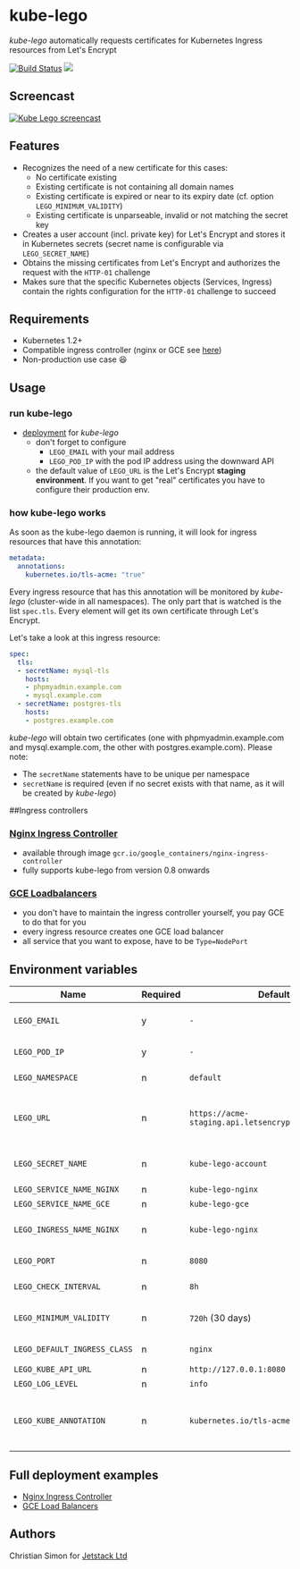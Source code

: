 # kube-lego

*kube-lego* automatically requests certificates for Kubernetes Ingress resources from Let's Encrypt

[![Build Status](https://travis-ci.org/jetstack/kube-lego.svg?branch=master)](https://travis-ci.org/jetstack/kube-lego)
[![](https://images.microbadger.com/badges/version/jetstack/kube-lego.svg)](http://microbadger.com/#/images/jetstack/kube-lego "Get your own version badge on microbadger.com")

## Screencast

[![Kube Lego screencast](https://asciinema.org/a/47444.png)](https://asciinema.org/a/47444)

## Features

- Recognizes the need of a new certificate for this cases:
  - No certificate existing
  - Existing certificate is not containing all domain names
  - Existing certificate is expired or near to its expiry date (cf. option `LEGO_MINIMUM_VALIDITY`)
  - Existing certificate is unparseable, invalid or not matching the secret key
- Creates a user account (incl. private key) for Let's Encrypt and stores it in Kubernetes secrets (secret name is configurable via `LEGO_SECRET_NAME`)
- Obtains the missing certificates from Let's Encrypt and authorizes the request with the `HTTP-01` challenge
- Makes sure that the specific Kubernetes objects (Services, Ingress) contain the rights configuration for the `HTTP-01` challenge to succeed

## Requirements

- Kubernetes 1.2+
- Compatible ingress controller (nginx or GCE see [here](#ingress))
- Non-production use case :laughing:

## Usage

### run kube-lego

- [deployment](examples/gce/50-kube-lego-deployment.yaml) for *kube-lego*
  - don't forget to configure
     - `LEGO_EMAIL` with your mail address
     - `LEGO_POD_IP` with the pod IP address using the downward API
  - the default value of `LEGO_URL` is the Let's Encrypt **staging environment**. If you want to get "real" certificates you have to configure their production env.

### how kube-lego works

As soon as the kube-lego daemon is running, it will look for ingress resources that have this annotation:

```yaml
metadata:
  annotations:
    kubernetes.io/tls-acme: "true"
```

Every ingress resource that has this annotation will be monitored by *kube-lego* (cluster-wide in all namespaces). The only part that is watched is the list `spec.tls`. Every element will get its own certificate through Let's Encrypt.

Let's take a look at this ingress resource:

```yaml
spec:
  tls:
  - secretName: mysql-tls
    hosts:
    - phpmyadmin.example.com
    - mysql.example.com
  - secretName: postgres-tls
    hosts:
    - postgres.example.com
```

*kube-lego* will obtain two certificates (one with phpmyadmin.example.com and mysql.example.com, the other with postgres.example.com). Please note:

- The `secretName` statements have to be unique per namespace
- `secretName` is required (even if no secret exists with that name, as it will be created by *kube-lego*)


##<a name="ingress"></a>Ingress controllers

### [Nginx Ingress Controller](https://github.com/kubernetes/contrib/tree/master/ingress/controllers/nginx)

- available through image `gcr.io/google_containers/nginx-ingress-controller`
- fully supports kube-lego from version 0.8 onwards

### [GCE Loadbalancers](https://github.com/kubernetes/contrib/tree/master/ingress/controllers/gce)

- you don't have to maintain the ingress controller yourself, you pay GCE to do that for you
- every ingress resource creates one GCE load balancer
- all service that you want to expose, have to be `Type=NodePort`

## Environment variables

| Name | Required | Default | Description |
|------|----------|---------|-------------|
| `LEGO_EMAIL` | y | `-` | E-Mail address for the ACME account, used to recover from lost secrets |
| `LEGO_POD_IP` | y | `-` | Pod IP address (use the [downward API](http://kubernetes.io/docs/user-guide/downward-api/))|
| `LEGO_NAMESPACE` | n | `default` | Namespace where kube-lego is running in |
| `LEGO_URL` | n | `https://acme-staging.api.letsencrypt.org/directory` | URL for the ACME server. To get "real" certificates set to the production API of Let's Encrypt: `https://acme-v01.api.letsencrypt.org/directory` |
| `LEGO_SECRET_NAME` | n | `kube-lego-account` | Name of the secret in the same namespace that contains ACME account secret |
| `LEGO_SERVICE_NAME_NGINX` | n | `kube-lego-nginx` | Service name for NGINX ingress |
| `LEGO_SERVICE_NAME_GCE` | n | `kube-lego-gce` | Service name for GCE ingress |
| `LEGO_INGRESS_NAME_NGINX` | n | `kube-lego-nginx` | Ingress name which contains the routing for HTTP verification for nginx ingress |
| `LEGO_PORT` | n | `8080` | Port where this daemon is listening for verifcation calls (HTTP method)|
| `LEGO_CHECK_INTERVAL` | n | `8h` | Interval for periodically certificate checks (to find expired certs)|
| `LEGO_MINIMUM_VALIDITY` | n | `720h` (30 days) | Request a renewal when the remaining certificate validitiy falls below that value|
| `LEGO_DEFAULT_INGRESS_CLASS` | n | `nginx` | Default ingress class for resources without specification|
| `LEGO_KUBE_API_URL` | n | `http://127.0.0.1:8080` | API server URL |
| `LEGO_LOG_LEVEL` | n | `info` | Set log level (`debug|info|warn|error`) |
| `LEGO_KUBE_ANNOTATION` | n | `kubernetes.io/tls-acme` | Set the ingress annotation used by this instance of kube-lego to get certificate for from Let's Encrypt. Allows you to run kube-lego against staging and production LE |


## Full deployment examples

- [Nginx Ingress Controller](examples/nginx/)
- [GCE Load Balancers](examples/gce/)

## Authors

Christian Simon for [Jetstack Ltd](http://www.jetstack.io)
